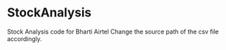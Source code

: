 # StockAnalysis
Stock Analysis code for Bharti Airtel
Change the source path of the csv file accordingly.
